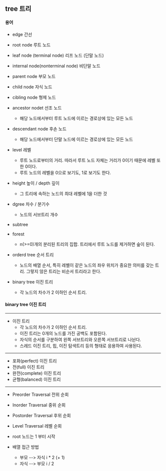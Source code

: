 ## tree 트리 ##


#### 용어 ####
* edge 간선
* root node 루트 노드
* leaf node (terminal node) 리프 노드 (단말 노드)
* internal node(nonterminal node) 비단말 노드

* parent node 부모 노드
* child node 자식 노드
* cibling node 형제 노드
* ancestor nodet 선조 노드
	- 해당 노드에서부터 루트 노드에 이르는 경로상에 있는 모든 노드
* descendant node 후손 노드
	- 해당 노드에서부터 단말 노드에 이르는 경로상에 있는 모든 노드

* level 레벨
	- 루트 노드로부터의 거리. 따라서 루트 노드 자체는 거리가 0이기 때문에 레벨 또한 0이다.
	- 루트 노드의 레벨을 0으로 보기도, 1로 보기도 한다.
* height 높이 / depth 깊이
	- 그 트리에 속하는 노드의 최대 레벨에 1을 더한 것
* dgree 차수 / 분기수
	- 노드의 서브트리 개수

* subtree
* forest
	- n(>=0)개의 분리된 트리의 집합. 트리에서 루트 노드를 제거하면 숲이 된다.

* orderd tree 순서 트리
	- 노드의 배열 순서, 특히 레벨이 같은 노드의 좌우 위치가 중요한 의미를 갖는 트리. 그렇지 않은 트리는 비순서 트리라고 한다.
* binary tree 이진 트리
	- 각 노드의 차수가 2 이하인 순서 트리.


#### binary tree 이진 트리 ####
---------------------
* 이진 트리
	- 각 노드의 차수가 2 이하인 순서 트리.
	- 이진 트리는 0개의 노드를 가진 공백도 포함된다.
	- 자식의 순서를 구분하여 왼쪽 서브트리와 오른쪽 서브트리로 나뉜다.
	- 스레드 이진 트리, 힙, 이진 탐색트리 등의 형태로 응용하여 사용된다.
----------------------
* 포화(perfect) 이진 트리
* 전(full) 이진 트리
* 완전(complete) 이진 트리
* 균형(balanced) 이진 트리
----------------------
* Preorder Traversal 전위 순회
* Inorder Traversal 중위 순회
* Postorder Traversal 후위 순회
* Level Traversal 레벨 순회



* root 노드는 1 부터 시작
* 배열 접근 방법
	- 부모 --> 자식  i * 2 (+ 1)
	- 자식 --> 부모	 i / 2 